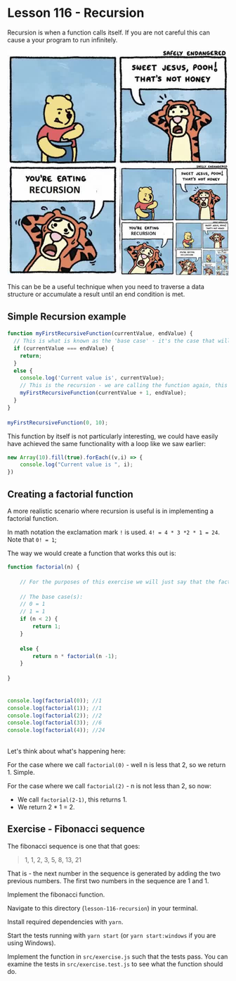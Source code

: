 # Lesson 116 - Recursion 

Recursion is when a function calls itself. If you are not careful this can cause a your program to run infinitely. 

![Pooh Bear Recursion Webcomic](./assets/poohbearrecursion.jpeg)

 This can be be a useful technique when you need to traverse a data structure or accumulate a result until an end condition is met. 

## Simple Recursion example 


```javascript
function myFirstRecursiveFunction(currentValue, endValue) {
  // This is what is known as the 'base case' - it's the case that will stop calling the recursion
  if (currentValue === endValue) {
    return;
  } 
  else {
    console.log('Current value is', currentValue);
    // This is the recursion - we are calling the function again, this time increasing the number by one.
    myFirstRecursiveFunction(currentValue + 1, endValue);
  }
}

myFirstRecursiveFunction(0, 10);

```

This function by itself is not particularly interesting, we could have easily have achieved the same functionality with a loop like we saw earlier: 

```javascript
new Array(10).fill(true).forEach((v,i) => {
    console.log("Current value is ", i); 
})
```

## Creating a factorial function 

A more realistic scenario where recursion is useful is in implementing a factorial function. 

In math notation the exclamation mark `!` is used. `4! = 4 * 3 *2 * 1 = 24`. Note that `0! = 1`; 

The way we would create a function that works this out is: 

```javascript
function factorial(n) {

    // For the purposes of this exercise we will just say that the factorial of any negative numbers will also be 1.

    // The base case(s):
    // 0 = 1
    // 1 = 1 
    if (n < 2) {
        return 1; 
    }

    else {
        return n * factorial(n -1); 
    }
    
}


console.log(factorial(0)); //1
console.log(factorial(1)); //1
console.log(factorial(2)); //2
console.log(factorial(3)); //6
console.log(factorial(4)); //24
 
```

Let's think about what's happening here: 

For the case where we call `factorial(0)` - well n is less that 2, so we return 1. Simple. 

For the case where we call `factorial(2)` - n is not less than 2, so now: 

- We call `factorial(2-1)`, this returns 1. 
- We return 2 * 1 = 2. 

## Exercise - Fibonacci sequence

The fibonacci sequence is one that that goes: 

> 1, 1, 2, 3, 5, 8, 13, 21

That is - the next number in the sequence is generated by adding the two previous numbers. The first two numbers in the sequence are 1 and 1. 

Implement the fibonacci function. 

Navigate to this directory (`lesson-116-recursion`) in your terminal. 

Install required dependencies with `yarn`.

Start the tests running with `yarn start` (or `yarn start:windows` if you are using Windows). 

Implement the function in `src/exercise.js` such that the tests pass. You can examine the tests  in `src/exercise.test.js` to see what the function should do. 


 


